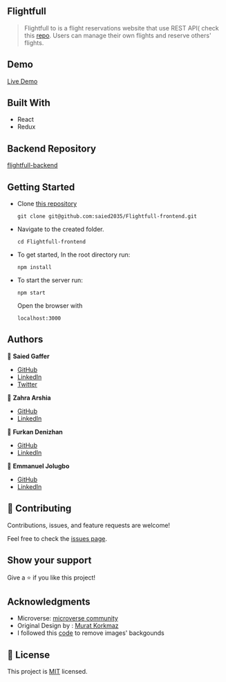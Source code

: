 ## Flightfull
> Flightfull to is a flight reservations website that use REST API( check this [repo](https://github.com/saied2035/Flightfull-backend). Users can manage their own flights and reserve others' flights.



## Demo
[Live Demo](https://flightfull.netlify.app/)

## Built With
- React
- Redux

## Backend Repository
[flightfull-backend](https://github.com/saied2035/Flightfull-backend)




## Getting Started

- Clone [this repository](https://github.com/saied2035/Flightfull-frontend)
  ```
  git clone git@github.com:saied2035/Flightfull-frontend.git
  ```

- Navigate to the created folder.

  ```
  cd Flightfull-frontend
  ```

- To get started, In the root directory run:

  ```
  npm install
  ```

- To start the server run: 
  ```
  npm start
  ```
  Open the browser with 
  ```
  localhost:3000
  ``` 


## Authors

:man: **Saied Gaffer**

- [GitHub](https://github.com/saied2035)
- [LinkedIn](https://www.linkedin.com/in/saiedgaffer/)
- [Twitter](https://twitter.com/SaiedGaffer)

:woman: **Zahra Arshia**

- [GitHub](https://github.com/ZahraArshia)
- [LinkedIn](https://www.linkedin.com/in/zahra-arshia-89247210a/)

:man: **Furkan Denizhan**

- [GitHub](https://github.com/nevisende)
- [LinkedIn](https://www.linkedin.com/in/furkan-denizhan/)

:man: **Emmanuel Jolugbo**

- [GitHub](https://github.com/Thermiee)
- [LinkedIn](https://www.linkedin.com/in/emmanuel-jolugbo/)

## 🤝 Contributing

Contributions, issues, and feature requests are welcome!

Feel free to check the [issues page](https://github.com/ZahraArshia/book-flight-backend/issues).

## Show your support

Give a ⭐️ if you like this project!

## Acknowledgments

- Microverse: [microverse community](https://github.com/microverseinc)
- Original Design by : [Murat Korkmaz](https://www.behance.net/muratk)
- I followed this [code](https://github.com/racky7/image-background-remover/blob/58703418fa7a22f00ce8f53758f32dc8a2f2f716/index.js#L37-L43) to remove images' backgounds

## 📝 License

This project is [MIT](MIT.md) licensed.

